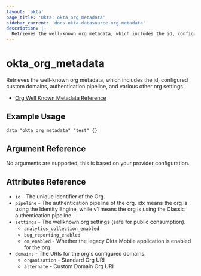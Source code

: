 ```yaml
---
layout: 'okta'
page_title: 'Okta: okta_org_metadata'
sidebar_current: 'docs-okta-datasource-org-metadata'
description: |-
  Retrieves the well-known org metadata, which includes the id, configured custom domains, authentication pipeline, and various other org settings.
---
```


# okta_org_metadata

Retrieves the well-known org metadata, which includes the id, configured custom domains, authentication pipeline, and various other org settings.

- [Org Well Known Metadata Reference](https://developer.okta.com/docs/api/openapi/okta-management/management/tag/OrgSetting/#tag/OrgSetting/operation/getWellknownOrgMetadata)

## Example Usage

```hcl
data "okta_org_metadata" "test" {}
```

## Argument Reference

No arguments are supported, this is based on your provider configuration.

## Attributes Reference

- `id` - The unique identifier of the Org.
- `pipeline` - The authentication pipeline of the org. idx means the org is using the Identity Engine, while v1 means the org is using the Classic authentication pipeline.
- `settings` - The wellknown org settings (safe for public consumption).
  - `analytics_collection_enabled`
  - `bug_reporting_enabled`
  - `om_enabled` - Whether the legacy Okta Mobile application is enabled for the org
- `domains` - The URIs for the org's configured domains.
  - `organization` - Standard Org URI
  - `alternate` - Custom Domain Org URI
